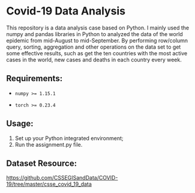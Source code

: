 # Covid-19 Data Analysis  
This repository is a data analysis case based on Python. I mainly used the numpy and pandas libraries in Python to analyzed the data of the world epidemic from mid-August to mid-September. By performing row/column query, sorting, aggregation and other operations on the data set to get some effective results, such as get the ten countries with the most active cases in the world, new cases and deaths in each country every week.  


## Requirements:  
* `numpy >= 1.15.1`  
- `torch >= 0.23.4`  


## Usage:  
1. Set up your Python integrated environment;  
2. Run the assignment.py file.  


## Dataset Resource:  
https://github.com/CSSEGISandData/COVID-19/tree/master/csse_covid_19_data  


